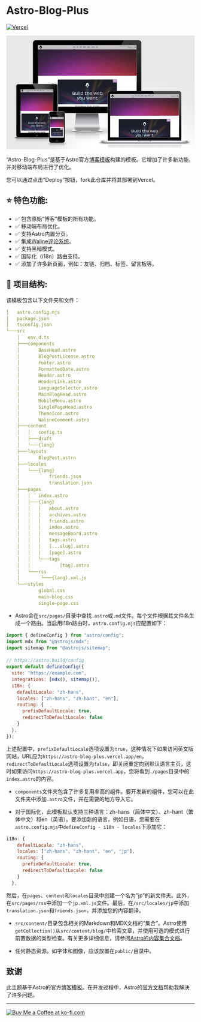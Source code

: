 # Astro-Blog-Plus

<div style="display: flex; align-items: center">
    <a href="https://vercel.com/new/clone?repository-url=https%3A%2F%2Fgithub.com%2FTsukistar%2Fastro-blog-plus%2Ftree%2Fmain" target="_blank" rel="noopener noreferrer">
        <img src="https://vercel.com/button" alt="Vercel" tabindex="0" />
    </a>
</div>

![website](./readme_assets/image.png)

“Astro-Blog-Plus”是基于Astro官方[博客模板](https://github.com/withastro/templates/tree/main/templates/blog)构建的模板。它增加了许多新功能，并对移动端布局进行了优化。

您可以通过点击“Deploy”按钮，fork此仓库并将其部署到Vercel。

## ⭐ 特色功能:

- ✅ 包含原始“博客”模板的所有功能。
- ✅ 移动端布局优化。
- ✅ 支持Astro内置分页。
- ✅ 集成[Waline评论系统](https://waline.js.org/)。
- ✅ 支持黑暗模式。
- ✅ 国际化（i18n）路由支持。
- ✅ 添加了许多新页面，例如：友链、归档、标签、留言板等。

## 🚀 项目结构:

该模板包含以下文件夹和文件：

```yml
│   astro.config.mjs
│   package.json
│   tsconfig.json
└───src
    │   env.d.ts
    ├───components
    │       BaseHead.astro
    │       BlogPostLicense.astro 
    │       Footer.astro
    │       FormattedDate.astro
    │       Header.astro
    │       HeaderLink.astro
    │       LanguageSelector.astro
    │       MainBlogHead.astro
    │       MobileMenu.astro
    │       SinglePageHead.astro
    │       ThemeIcon.astro
    │       WalineComment.astro 
    ├───content
    │   │   config.ts
    │   ├───draft 
    │   └───{lang}
    ├───layouts
    │       BlogPost.astro
    ├───locales
    │   └───{lang}
    │           friends.json
    │           translation.json
    ├───pages
    │   │   index.astro
    │   ├───{lang}
    │   │   │   about.astro
    │   │   │   archives.astro
    │   │   │   friends.astro
    │   │   │   index.astro
    │   │   │   messageBoard.astro
    │   │   │   tags.astro
    │   │   │   [...slug].astro
    │   │   │   [page].astro
    │   │   └───tags 
    │   │           [tag].astro    
    │   └───rss
    │        └───{lang}.xml.js          
    └───styles
            global.css
            main-blog.css
            single-page.css
```

- Astro会在`src/pages/`目录中查找`.astro`或`.md`文件。每个文件根据其文件名生成一个路由。当启用i18n路由时，`astro.config.mjs`应配置如下：

```javascript
import { defineConfig } from "astro/config";
import mdx from "@astrojs/mdx";
import sitemap from "@astrojs/sitemap";

// https://astro.build/config
export default defineConfig({
  site: "https://example.com",
  integrations: [mdx(), sitemap()],
  i18n: {
    defaultLocale: "zh-hans",
    locales: ["zh-hans", "zh-hant", "en"],
    routing: {
      prefixDefaultLocale: true,
      redirectToDefaultLocale: false
    }
  },
});
```

上述配置中，`prefixDefaultLocale`选项设置为`true`，这种情况下如果访问英文版网站，URL应为`https://astro-blog-plus.vercel.app/en`。`redirectToDefaultLocale`选项设置为`false`，即关闭重定向到默认语言主页，这时如果访问`https://astro-blog-plus.vercel.app`，您将看到`./pages`目录中的`index.astro`的内容。

- `components`文件夹包含了许多复用率高的组件。要开发新的组件，您可以在此文件夹中添加`.astro`文件，并在需要的地方导入它。

- 对于国际化，此模板默认支持三种语言：zh-hans（简体中文）、zh-hant（繁体中文）和en（英语）。要添加新的语言，例如日语，您需要在`astro.config.mjs`中`defineConfig - i18n - locales`下添加它：

```javascript
i18n: {
    defaultLocale: "zh-hans",
    locales: ["zh-hans", "zh-hant", "en", "jp"],
    routing: {
      prefixDefaultLocale: true,
      redirectToDefaultLocale: false
    }
  },
```

然后，在`pages`、`content`和`locales`目录中创建一个名为"jp"的新文件夹。此外，在`src/pages/rss`中添加一个`jp.xml.js`文件。最后，在`/src/locales/jp`中添加`translation.json`和`friends.json`，并添加您的内容翻译。

- `src/content/`目录包含相关的Markdown和MDX文档的“集合”。Astro使用`getCollection()`从`src/content/blog/`中检索文章，并使用可选的模式进行前置数据的类型检查。有关更多详细信息，请参阅[Astro的内容集合文档](https://docs.astro.build/en/guides/content-collections/)。

- 任何静态资源，如字体和图像，应该放置在`public/`目录中。

## 致谢

此主题基于Astro的官方[博客模板](https://github.com/withastro/templates/tree/main/templates/blog)。在开发过程中，Astro的[官方文档](https://docs.astro.build/zh-cn/getting-started/)帮助我解决了许多问题。

---

<a href='https://ko-fi.com/A0A0T96C9' target='_blank'><img height='36' style='border:0px;height:36px;' src='https://storage.ko-fi.com/cdn/kofi1.png?v=3' border='0' alt='Buy Me a Coffee at ko-fi.com' /></a>